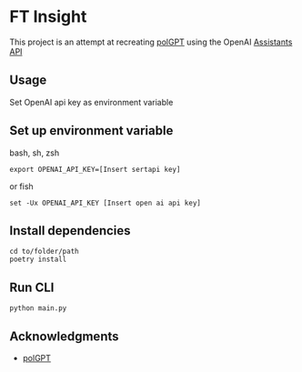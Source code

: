 # FT Insight

This project is an attempt at recreating [polGPT](https://github.com/emillykkejensen/polGPT) using the OpenAI [Assistants API](https://platform.openai.com/docs/assistants/overview)

## Usage
Set OpenAI api key as environment variable

## Set up environment variable
bash, sh, zsh
```
export OPENAI_API_KEY=[Insert sertapi key]
```

or fish
```
set -Ux OPENAI_API_KEY [Insert open ai api key]
```

## Install dependencies
```
cd to/folder/path
poetry install
```

## Run CLI
```
python main.py
```

## Acknowledgments
- [polGPT](https://github.com/emillykkejensen/polGPT)
